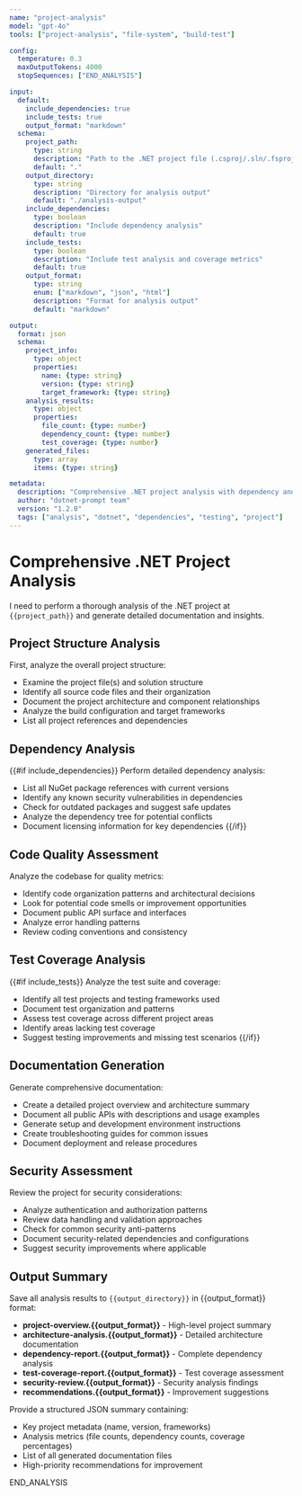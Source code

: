```yaml
---
name: "project-analysis"
model: "gpt-4o"
tools: ["project-analysis", "file-system", "build-test"]

config:
  temperature: 0.3
  maxOutputTokens: 4000
  stopSequences: ["END_ANALYSIS"]

input:
  default:
    include_dependencies: true
    include_tests: true
    output_format: "markdown"
  schema:
    project_path:
      type: string
      description: "Path to the .NET project file (.csproj/.sln/.fsproj/.vbproj)"
      default: "."
    output_directory:
      type: string
      description: "Directory for analysis output"
      default: "./analysis-output"
    include_dependencies:
      type: boolean
      description: "Include dependency analysis"
      default: true
    include_tests:
      type: boolean
      description: "Include test analysis and coverage metrics"
      default: true
    output_format:
      type: string
      enum: ["markdown", "json", "html"]
      description: "Format for analysis output"
      default: "markdown"

output:
  format: json
  schema:
    project_info:
      type: object
      properties:
        name: {type: string}
        version: {type: string}
        target_framework: {type: string}
    analysis_results:
      type: object
      properties:
        file_count: {type: number}
        dependency_count: {type: number}
        test_coverage: {type: number}
    generated_files:
      type: array
      items: {type: string}

metadata:
  description: "Comprehensive .NET project analysis with dependency and test coverage analysis"
  author: "dotnet-prompt team"
  version: "1.2.0"
  tags: ["analysis", "dotnet", "dependencies", "testing", "project"]
---
```


# Comprehensive .NET Project Analysis

I need to perform a thorough analysis of the .NET project at `{{project_path}}` and generate detailed documentation and insights.

## Project Structure Analysis

First, analyze the overall project structure:
- Examine the project file(s) and solution structure
- Identify all source code files and their organization  
- Document the project architecture and component relationships
- Analyze the build configuration and target frameworks
- List all project references and dependencies

## Dependency Analysis

{{#if include_dependencies}}
Perform detailed dependency analysis:
- List all NuGet package references with current versions
- Identify any known security vulnerabilities in dependencies
- Check for outdated packages and suggest safe updates
- Analyze the dependency tree for potential conflicts
- Document licensing information for key dependencies
{{/if}}

## Code Quality Assessment

Analyze the codebase for quality metrics:
- Identify code organization patterns and architectural decisions
- Look for potential code smells or improvement opportunities
- Document public API surface and interfaces
- Analyze error handling patterns
- Review coding conventions and consistency

## Test Coverage Analysis

{{#if include_tests}}
Analyze the test suite and coverage:
- Identify all test projects and testing frameworks used
- Document test organization and patterns
- Assess test coverage across different project areas
- Identify areas lacking test coverage
- Suggest testing improvements and missing test scenarios
{{/if}}

## Documentation Generation

Generate comprehensive documentation:
- Create a detailed project overview and architecture summary
- Document all public APIs with descriptions and usage examples
- Generate setup and development environment instructions
- Create troubleshooting guides for common issues
- Document deployment and release procedures

## Security Assessment

Review the project for security considerations:
- Analyze authentication and authorization patterns
- Review data handling and validation approaches  
- Check for common security anti-patterns
- Document security-related dependencies and configurations
- Suggest security improvements where applicable

## Output Summary

Save all analysis results to `{{output_directory}}` in {{output_format}} format:
- **project-overview.{{output_format}}** - High-level project summary
- **architecture-analysis.{{output_format}}** - Detailed architecture documentation
- **dependency-report.{{output_format}}** - Complete dependency analysis
- **test-coverage-report.{{output_format}}** - Test coverage assessment  
- **security-review.{{output_format}}** - Security analysis findings
- **recommendations.{{output_format}}** - Improvement suggestions

Provide a structured JSON summary containing:
- Key project metadata (name, version, frameworks)
- Analysis metrics (file counts, dependency counts, coverage percentages)
- List of all generated documentation files
- High-priority recommendations for improvement

END_ANALYSIS